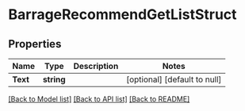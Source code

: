 # BarrageRecommendGetListStruct

## Properties
Name | Type | Description | Notes
------------ | ------------- | ------------- | -------------
**Text** | **string** |  | [optional] [default to null]

[[Back to Model list]](../README.md#documentation-for-models) [[Back to API list]](../README.md#documentation-for-api-endpoints) [[Back to README]](../README.md)


